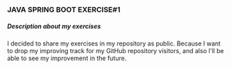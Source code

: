 ### JAVA SPRING BOOT EXERCISE#1
##### Description about my exercises
I decided to share my exercises in my repository as public. 
Because I want to drop my improving track for my GitHub repository visitors, and also I'll be able to see my improvement in the future.